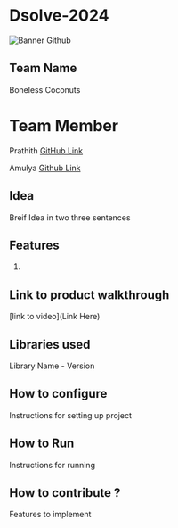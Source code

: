 # Dsolve-2024

![Banner Github](https://github.com/csacet/Dsolve-2024/assets/90597530/365f4d52-fd34-4df5-948d-8e95745a653a)


## Team Name
Boneless Coconuts  

# Team Member
Prathith [GitHub Link](https://github.com/prethith)


Amulya [Github Link](https://github.com/AmulyaVinceChemparathy)

## Idea
Breif Idea in two three sentences 

## Features 
1. 

## Link to product walkthrough
[link to video](Link Here)

   
## Libraries used
Library Name - Version


## How to configure
Instructions for setting up project

## How to Run
Instructions for running

## How to contribute ? 
Features to implement 

